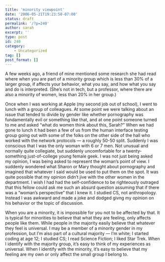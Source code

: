 ```yaml
---
title: 'minority viewpoint'
date: '2006-05-21T19:23:50-07:00'
status: draft
permalink: '/?p=240'
author: sarah
excerpt: ''
type: post
id: 240
category:
    - Uncategorized
tag: []
post_format: []
---
```

A few weeks ago, a friend of mine mentioned some research she had read where when you are part of a minority group which is less than 30% of a larger group, if affects your behavior, what you say, and how what you say and do is interpreted. (She’s not in tech, but a professor, where there are also a minority of women, less than 20% in her group.)

Once when I was working at Apple (my second job out of school), I went to lunch with a group of colleagues. At some point we were talking about an issue that tended to divide by gender like whether pornography was fundamentally evil or something like that, and at one point someone turned to me and asked “what do women think about this, Sarah?” When we had gone to lunch it had been a few of us from the human interface testing group going out with some of the folks on the other side of the hall who worked with the network protocols — a roughly 50-50 split. Suddenly I was conscious that I was the only woman with 6 or 7 men. Not unusual and normally quite collegiate, but suddenly uncomfortable for a twenty-something just-of-college young female geek. I was not just being asked my opinion, I was being asked to represent the woman’s point of view. I suddenly wondered what Sharon or Mary thought about pornography and imagined that whatever I said would be used to put them on the spot. It was quite possible that my opinion didn’t jive with the other women in the department. I wish I had had the self-confidence to be righteously outraged that this fellow could ask me such an absurd question assuming that if there was a “woman’s perspective” that I knew it. I studied CS, not anthropology. Instead I was awkward and made a joke and dodged givng my opinion on his behavior or the topic of discussion.

When you are a minority, it is impossible for you not to be affected by that. It is typical for minorities to believe that what they are feeling, only affects people like them. While people in the majority easily believe that whatever they feel is universal. I may be a member of a minority gender in my profession, but I’m also part of a cultural majority — I’m white; I started coding at age 12; I studied CS; I read Science Fiction; I liked Star Trek. When I identify with the majority group, it’s easy to think of my experiences as universal. When I identify with the minority, it’s easy to believe that my feeling are my own or only affect the small group I belong to.